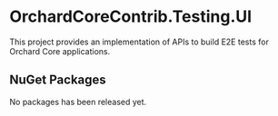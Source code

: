 # OrchardCoreContrib.Testing.UI

This project provides an implementation of APIs to build E2E tests for Orchard Core applications.

## NuGet Packages

No packages has been released yet.

